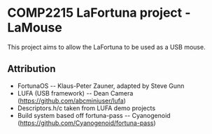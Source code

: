 # COMP2215 LaFortuna project - LaMouse

This project aims to allow the LaFortuna to be used as a USB mouse.

## Attribution
* FortunaOS -- Klaus-Peter Zauner, adapted by Steve Gunn
* LUFA (USB framework) -- Dean Camera (https://github.com/abcminiuser/lufa)
* Descriptors.h/c taken from LUFA demo projects
* Build system based off fortuna-pass -- Cyanogenoid (https://github.com/Cyanogenoid/fortuna-pass)

